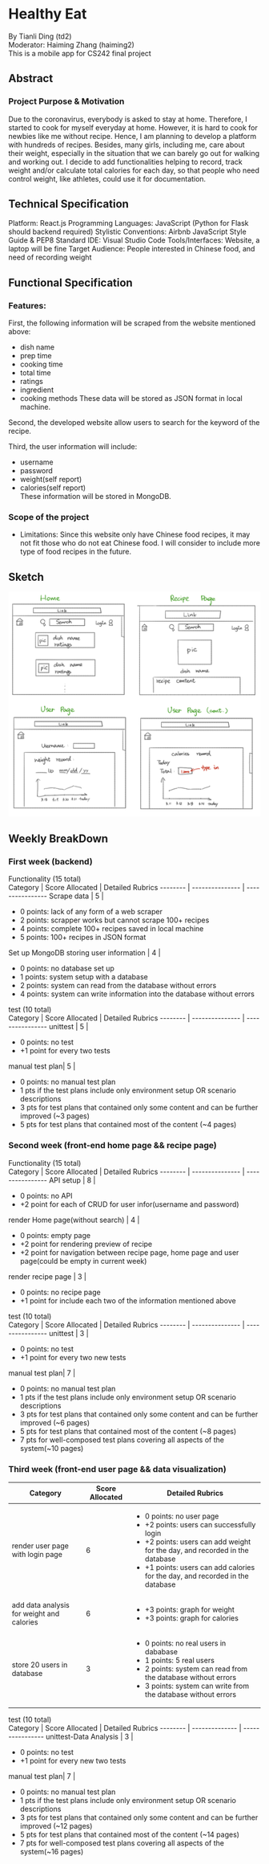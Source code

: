# Healthy Eat
By Tianli Ding (td2)  
Moderator: Haiming Zhang (haiming2)  
This is a mobile app for CS242 final project

## Abstract
### Project Purpose & Motivation
Due to the coronavirus, everybody is asked to stay at home. Therefore, I started to cook for myself everyday at home. However, it is hard to cook for newbies like me without recipe. Hence, I am planning to develop a platform with hundreds of recipes. Besides, many girls, including me, care about their weight, especially in the situation that we can barely go out for walking and working out. I decide to add functionalities helping to record, track weight and/or calculate total calories for each day, so that people who need control weight, like athletes, could use it for documentation.  

## Technical Specification
Platform: React.js 
Programming Languages: JavaScript (Python for Flask should backend required)
Stylistic Conventions: Airbnb JavaScript Style Guide & PEP8 Standard
IDE: Visual Studio Code
Tools/Interfaces: Website, a laptop will be fine
Target Audience: People interested in Chinese food, and need of recording weight

## Functional Specification
### Features:
First, the following information will be scraped from the website mentioned above:
- dish name
- prep time
- cooking time
- total time
- ratings
- ingredient
- cooking methods 
These data will be stored as JSON format in local machine.

Second, the developed website allow users to search for the keyword of the recipe.  

Third, the user information will include:
- username
- password
- weight(self report)
- calories(self report)  
These information will be stored in MongoDB.

### Scope of the project
- Limitations: Since this website only have Chinese food recipes, it may not fit those who do not eat Chinese food. I will consider to include more type of food recipes in the future.

## Sketch
![Sketch](Sketch.png)

## Weekly BreakDown
### First week (backend)

Functionality (15 total)  
Category | Score Allocated | Detailed Rubrics
-------- | --------------- | ----------------
Scrape data | 5 | <ul><li>0 points: lack of any form of a web scraper</li><li>2 points: scrapper works but cannot scrape 100+ recipes</li><li>4 points: complete 100+ recipes saved in local machine</li><li>5 points: 100+ recipes in JSON format</li></ul>
Set up MongoDB storing user information | 4 | <ul><li>0 points: no database set up</li><li>1 points: system setup with a database</li><li>2 points: system can read from the database without errors</li><li>4 points: system can write information into the database without errors</li></ul>  

test (10 total)  
Category | Score Allocated | Detailed Rubrics
-------- | --------------- | ----------------
unittest | 5 | <ul><li>0 points: no test</li><li>+1 point for every two tests</li></ul>
manual test plan| 5 | <ul><li>0 points: no manual test plan</li><li>1 pts if the test plans include only environment setup OR scenario descriptions</li><li>3 pts for test plans that contained only some content and can be further improved (~3 pages)</li><li>5 pts for test plans that contained most of the content (~4 pages)</li></ul>


### Second week (front-end home page && recipe page)

Functionality (15 total)  
Category | Score Allocated | Detailed Rubrics
-------- | --------------- | ----------------
API setup | 8 | <ul><li>0 points: no API</li><li>+2 point for each of CRUD for user infor(username and password)</li></ul>
render Home page(without search) | 4 | <ul><li>0 points: empty page</li><li>+2 point for rendering preview of recipe</li><li>+2 point for navigation between recipe page, home page and user page(could be empty in current week)</li></ul>
render recipe page | 3 | <ul><li>0 points: no recipe page</li><li>+1 point for include each two of the information mentioned above</li></ul>

test (10 total)  
Category | Score Allocated | Detailed Rubrics
-------- | --------------- | ----------------
unittest | 3 | <ul><li>0 points: no test</li><li>+1 point for every two new tests</li></ul>
manual test plan| 7 | <ul><li>0 points: no manual test plan</li><li>1 pts if the test plans include only environment setup OR scenario descriptions</li><li>3 pts for test plans that contained only some content and can be further improved (~6 pages)</li><li>5 pts for test plans that contained most of the content (~8 pages)</li><li>7 pts for well-composed test plans covering all aspects of the system(~10 pages)</li></ul>

### Third week (front-end user page && data visualization)

Category | Score Allocated | Detailed Rubrics
-------- | --------------- | ----------------
render user page with login page | 6 | <ul><li>0 points: no user page</li><li>+2 points: users can successfully login</li><li>+2 points: users can add weight for the day, and recorded in the database</li><li>+1 points: users can add calories for the day, and recorded in the database</li></ul>
add data analysis for weight and calories | 6 | <ul><li>+3 points: graph for weight</li><li>+3 points: graph for calories</li></ul>
store 20 users in database | 3 | <ul><li>0 points: no real users in dababase</li><li>1 points: 5 real users</li><li>2 points: system can read from the database without errors</li><li>3 points: system can write from the database without errors</li></ul>

test (10 total)  
Category | Score Allocated | Detailed Rubrics
-------- | -------------- | ----------------
unittest-Data Analysis | 3 | <ul><li>0 points: no test</li><li>+1 point for every new two tests</li></ul>
manual test plan| 7 | <ul><li>0 points: no manual test plan</li><li>1 pts if the test plans include only environment setup OR scenario descriptions</li><li>3 pts for test plans that contained only some content and can be further improved (~12 pages)</li><li>5 pts for test plans that contained most of the content (~14 pages)</li><li>7 pts for well-composed test plans covering all aspects of the system(~16 pages)</li></ul>
